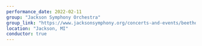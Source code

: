 ```yaml
---
performance_date: 2022-02-11
group: "Jackson Symphony Orchestra"
group_link: "https://www.jacksonsymphony.org/concerts-and-events/beethovens-shadow/"
location: "Jackson, MI"
conductor: true
---
```

